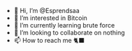 - 👋 Hi, I’m @Esprendsaa
- 👀 I’m interested in Bitcoin
- 🌱 I’m currently learning brute force
- 💞️ I’m looking to collaborate on nothing
- 📫 How to reach me 🐈‍⬛
